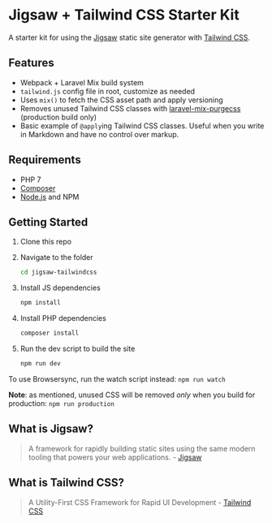 # Jigsaw + Tailwind CSS Starter Kit

A starter kit for using the [Jigsaw](http://jigsaw.tighten.co/) static site generator with [Tailwind CSS](https://tailwindcss.com/).

## Features

- Webpack + Laravel Mix build system
- `tailwind.js` config file in root, customize as needed
- Uses `mix()` to fetch the CSS asset path and apply versioning
- Removes unused Tailwind CSS classes with [laravel-mix-purgecss](https://github.com/spatie/laravel-mix-purgecss) (production build only)
- Basic example of `@apply`ing Tailwind CSS classes. Useful when you write in Markdown and have no control over markup.

## Requirements

- PHP 7
- [Composer](https://getcomposer.org/)
- [Node.js](https://nodejs.org) and NPM

## Getting Started

1. Clone this repo

2. Navigate to the folder

    ```sh
    cd jigsaw-tailwindcss
    ```

3. Install JS dependencies
    ```sh
    npm install
    ```
    
4. Install PHP dependencies
    ```sh
    composer install
    ```
    
5. Run the dev script to build the site

    ```sh
    npm run dev
    ```
    
To use Browsersync, run the watch script instead: `npm run watch`

**Note**: as mentioned, unused CSS will be removed *only* when you build for production: `npm run production`

## What is Jigsaw?

> A framework for rapidly building static sites using the same modern tooling that powers your web applications. - [Jigsaw](http://jigsaw.tighten.co/)

## What is Tailwind CSS?

> A Utility-First CSS Framework for Rapid UI Development - [Tailwind CSS](https://tailwindcss.com/)

